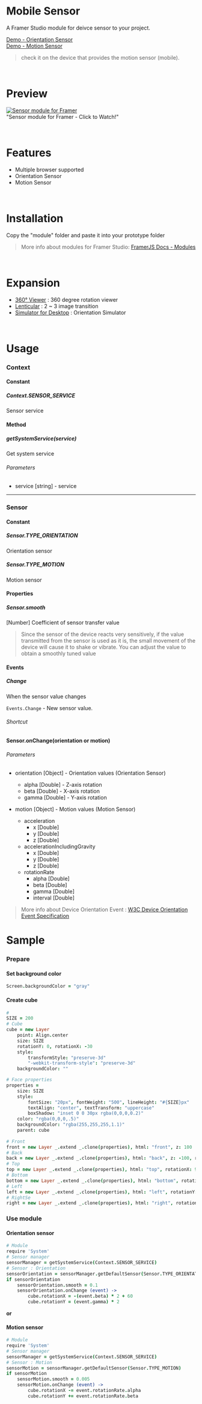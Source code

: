 # Mobile Sensor
A Framer Studio module for deivce sensor to your project.  

[Demo - Orientation Sensor](http://share.framerjs.com/0u4qyj91uvub/)  
[Demo - Motion Sensor](http://share.framerjs.com/9ugkru2ubjy6/)
> check it on the device that provides the motion sensor (mobile).

<br/>

# Preview
[![Sensor module for Framer](screenrecord.gif)](https://vimeo.com/196395840)  
"Sensor module for Framer - Click to Watch!"

<br/>

# Features
- Multiple browser supported
- Orientation Sensor 
- Motion Sensor

<br/>

# Installation
Copy the "module" folder and paste it into your prototype folder
> More info about modules for Framer Studio: [FramerJS Docs - Modules](http://framerjs.com/docs/#modules.modules)

<br/>

# Expansion
- [360° Viewer](/360Viewer.framer) : 360 degree rotation viewer
- [Lenticular](/lenticular.framer) : 2 ~ 3 image transition
- [Simulator for Desktop](/orientation-simulator.framer) : Orientation Simulator

<br/>

# Usage
### Context
#### Constant
##### Context.SENSOR_SERVICE
Sensor service

#### Method
##### getSystemService(service)
Get system service

###### Parameters
* service [string] - service

---
### Sensor
#### Constant
##### Sensor.TYPE_ORIENTATION
Orientation sensor

##### Sensor.TYPE_MOTION
Motion sensor

#### Properties
##### Sensor.smooth
[Number] Coefficient of sensor transfer value  
> Since the sensor of the device reacts very sensitively, if the value transmitted from the sensor is used as it is, the small movement of the device will cause it to shake or vibrate.
>You can adjust the value to obtain a smoothly tuned value

#### Events
##### Change
When the sensor value changes  

`Events.Change` - New sensor value.  

###### Shortcut
**Sensor.onChange(orientation or motion)**

###### Parameters
* orientation [Object] - Orientation values (Orientation Sensor)
    * alpha [Double] - Z-axis rotation
    * beta [Double] - X-axis rotation
    * gamma [Double] - Y-axis rotation

* motion [Object] - Motion values (Motion Sensor)
    * acceleration
        * x [Double]
        * y [Double]
        * z [Double]
    * accelerationIncludingGravity
        * x [Double]
        * y [Double]
        * z [Double]
    * rotationRate
        * alpha [Double]
        * beta [Double]
        * gamma [Double]
        * interval [Double]

> More info about Device Orientation Event : [W3C Device Orientation Event Specification](https://www.w3.org/TR/orientation-event/)

# Sample
### Prepare
#### Set background color
```coffeescript
Screen.backgroundColor = "gray"
```

#### Create cube
```coffeescript
#
SIZE = 200
# Cube
cube = new Layer
    point: Align.center
    size: SIZE
    rotationY: 0, rotationX: -30
    style: 
        transformStyle: "preserve-3d"
        "-webkit-transform-style": "preserve-3d"
    backgroundColor: ""

# Face properties
properties = 
    size: SIZE
    style: 
        fontSize: "20px", fontWeight: "500", lineHeight: "#{SIZE}px"
        textAlign: "center", textTransform: "uppercase"
        boxShadow: "inset 0 0 30px rgba(0,0,0,0.2)"
    color: "rgba(0,0,0,.5)"
    backgroundColor: "rgba(255,255,255,1.1)"
    parent: cube
    
# Front
front = new Layer _.extend _.clone(properties), html: "front", z: 100
# Back
back = new Layer _.extend _.clone(properties), html: "back", z: -100, rotationY: 180
# Top
top = new Layer _.extend _.clone(properties), html: "top", rotationX: 90, y: -100
# Bottom
bottom = new Layer _.extend _.clone(properties), html: "bottom", rotationX: -90, y: 100
# Left
left = new Layer _.extend _.clone(properties), html: "left", rotationY: -90, x: -100
# RightSe
right = new Layer _.extend _.clone(properties), html: "right", rotationY: 90, x: 100
```

### Use module
#### Orientation sensor
```coffeescript
# Module
require 'System'
# Sensor manager
sensorManager = getSystemService(Context.SENSOR_SERVICE)
# Sensor : Orientation
sensorOrientation = sensorManager.getDefaultSensor(Sensor.TYPE_ORIENTATION)
if sensorOrientation
    sensorOrientation.smooth = 0.1
    sensorOrientation.onChange (event) ->
        cube.rotationX = -(event.beta) * 2 + 60
        cube.rotationY = (event.gamma) * 2
```

**or**

#### Motion sensor
```coffeescript
# Module
require 'System'
# Sensor manager
sensorManager = getSystemService(Context.SENSOR_SERVICE)
# Sensor : Motion
sensorMotion = sensorManager.getDefaultSensor(Sensor.TYPE_MOTION)
if sensorMotion
    sensorMotion.smooth = 0.005
    sensorMotion.onChange (event) ->
        cube.rotationX -= event.rotationRate.alpha
        cube.rotationY += event.rotationRate.beta
```
